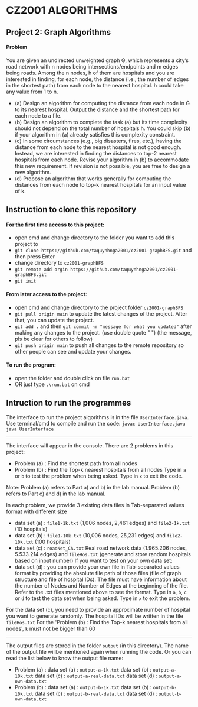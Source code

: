 # CZ2001 ALGORITHMS
## Project 2: Graph Algorithms
  
#### Problem
You are given an undirected unweighted graph G, which represents a city’s road network with n nodes being intersections/endpoints and m edges being roads. Among the n nodes, h of them are hospitals and you are interested in finding, for each node, the distance (i.e., the number of edges in the shortest path) from each node to the nearest hospital. h could take any value from 1 to n. 
- (a) Design an algorithm for computing the distance from each node in G to its nearest hospital. Output the distance and the shortest path for each node to a file. <br/>
- (b) Design an algorithm to complete the task (a) but its time complexity should not depend on the total number of hospitals h. You could skip (b) if your algorithm in (a) already satisfies this complexity constraint. 
- (c) In some circumstances (e.g., big disasters, fires, etc.), having the distance from each node to the nearest hospital is not good enough. Instead, we are interested in finding the distances to top-2 nearest hospitals from each node. Revise your algorithm in (b) to accommodate this new requirement. If revision is not possible, you are free to design a new algorithm. 
- (d) Propose an algorithm that works generally for computing the distances from each node to top-k nearest hospitals for an input value of k.

## Instruction to clone this repository
#### For the first time access to this project:
- open cmd and change directory to the folder you want to add this project to
- `git clone https://github.com/taquynhnga2001/cz2001-graphBFS.git` and then press Enter
- change directory to `cz2001-graphBFS`
- `git remote add orgin https://github.com/taquynhnga2001/cz2001-graphBFS.git`
- `git init`
#### From later access to the project:
- open cmd and change directory to the project folder `cz2001-graphBFS`
- `git pull origin main` to update the latest changes of the project. After that, you can update the project.
- `git add .` and then `git commit -m "message for what you updated"` after making any changes to the project. (use double quote " ") (the message, pls be clear for others to follow)
- `git push origin main` to push all changes to the remote repository so other people can see and update your changes.
#### To run the program:
- open the folder and double click on file `run.bat`
- OR just type `.\run.bat` on cmd

## Intruction to run the programmes
The interface to run the project algorithms is in the file `UserInterface.java`. Use terminal/cmd to compile and run the code:
`javac UserInterface.java`
`java UserInterface`

-------------------------------------------------------------------------------
The interface will appear in the console. There are 2 problems in this project:
- Problem (a) : Find the shortest path from all nodes
- Problem (b) : Find the Top-k nearest hospitals from all nodes
Type in `a` or `b` to test the problem when being asked. Type in `x` to exit the code.

Note: Problem (a) refers to Part a) and b) in the lab manual.
      Problem (b) refers to Part c) and d) in the lab manual.

In each problem, we provide 3 existing data files in Tab-separated values format with different size
- data set (a) : `file1-1k.txt` (1,006 nodes, 2,461 edges) and `file2-1k.txt` (10 hospitals)
- data set (b) : `file1-10k.txt` (10,006 nodes, 25,231 edges) and `file2-10k.txt` (100 hospitals)
- data set (c) : `roadNet_CA.txt` Real road network data (1.965.206 nodes, 5.533.214 edges) and `fileHos.txt` (generate and store random hospitals based on input number)
If you want to test on your own data set:
- data set (d) : you can provide your own file in Tab-separated values format by providing the absolute file path of those files (file of graph structure and file of hospital IDs). The file must have information about the number of Nodes and Number of Edges at the beginning of the file. Refer to the .txt files mentioned above to see the format.
Type in `a`, `b`, `c` or `d` to test the data set when being asked. Type in `x` to exit the problem.

For the data set (c), you need to provide an approximate number of hospital you want to generate randomly. The hospital IDs will be written in the file `fileHos.txt`
For the 'Problem (b) : Find the Top-k nearest hospitals from all nodes', `k` must not be bigger than 60

-------------------------------------------------------------------------------
The output files are stored in the folder `output` (in this directory). The name of the output file willbe mentioned again when running the code. Or you can read the list below to know the output file name:
- Problem (a) : data set (a) : `output-a-1k.txt`
                data set (b) : `output-a-10k.txt`
                data set (c) : `output-a-real-data.txt`
                data set (d) : `output-a-own-data.txt`
- Problem (b) : data set (a) : `output-b-1k.txt`
                data set (b) : `output-b-10k.txt`
                data set (c) : `output-b-real-data.txt`
                data set (d) : `output-b-own-data.txt`
